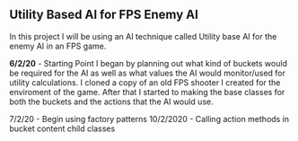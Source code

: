 ## Utility Based AI for FPS Enemy AI 

In this project I will be using an AI technique called Utility base AI for the enemy AI in an FPS game.

<B>6/2/20</B> - Starting Point
          I began by planning out what kind of buckets would be required for the AI as well as what values the AI would monitor/used for             utility calculations. I cloned a copy of an old FPS shooter I created for the enviroment of the game. After that I started to             making the base classes for both the buckets and the actions that the AI would use.
          
7/2/20 - Begin using factory patterns
10/2/2020 - Calling action methods in bucket content child classes
